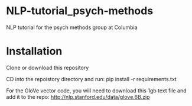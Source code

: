 # NLP-tutorial_psych-methods
NLP tutorial for the psych methods group at Columbia

# Installation

Clone or download this repository

CD into the repoistory directory and run: pip install -r requirements.txt

For the GloVe vector code, you will need to download this 1gb text file and add it to the repo: http://nlp.stanford.edu/data/glove.6B.zip
